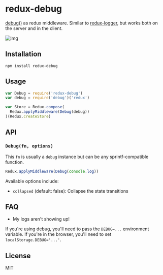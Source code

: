 
# redux-debug

  [debug()](https://github.com/tj/debug/) as redux middleware. Similar to [redux-logger](https://github.com/fcomb/redux-logger/), but works both on the server and in the client.

  ![img](https://cldup.com/-bY7fA8ljK.png)

## Installation

```
npm install redux-debug
```

## Usage

```js
var Debug = require('redux-debug')
var debug = require('debug')('redux')

var Store = Redux.compose(
  Redux.applyMiddleware(Debug(debug))
)(Redux.createStore)
```

## API

### `Debug(fn, options)`

This `fn` is usually a `debug` instance but can be any sprintf-compatible function.

```js
Redux.applyMiddleware(Debug(console.log))
```

Available options include:

- `collapsed` (default: false): Collapse the state transitions

## FAQ

- My logs aren't showing up!

If you're using debug, you'll need to pass the `DEBUG=...` environment variable. If you're
in the browser, you'll need to set `localStorage.DEBUG='...'`.

## License

MIT
